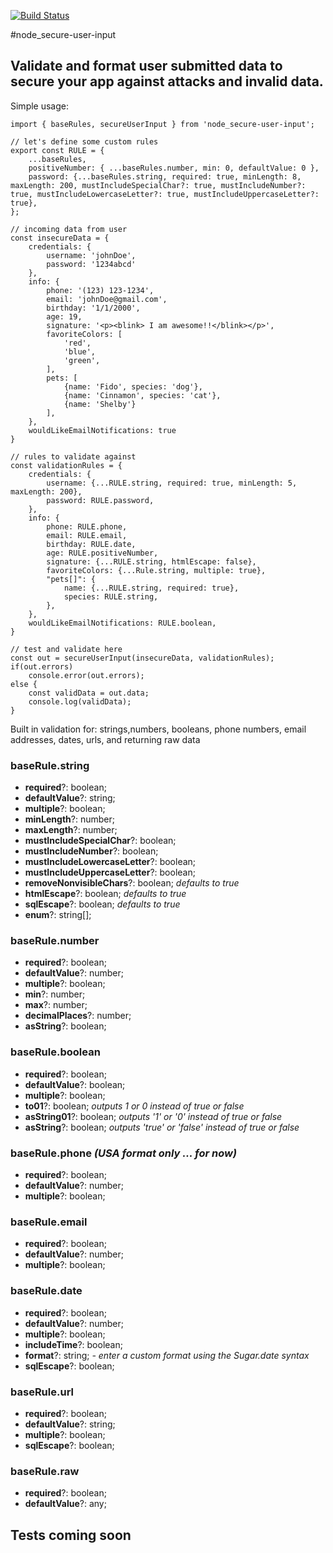 [![Build Status](https://travis-ci.com/silverhawk184/node_secureUserInput.svg?branch=master)](https://travis-ci.com/silverhawk184/node_secureUserInput)

#node_secure-user-input

## Validate and format user submitted data to secure your app against attacks and invalid data.

Simple usage:

```
import { baseRules, secureUserInput } from 'node_secure-user-input';

// let's define some custom rules
export const RULE = {
    ...baseRules,
    positiveNumber: { ...baseRules.number, min: 0, defaultValue: 0 },
    password: {...baseRules.string, required: true, minLength: 8, maxLength: 200, mustIncludeSpecialChar?: true, mustIncludeNumber?: true, mustIncludeLowercaseLetter?: true, mustIncludeUppercaseLetter?: true},
};

// incoming data from user
const insecureData = {
    credentials: {
        username: 'johnDoe',
        password: '1234abcd'
    },
    info: {
        phone: '(123) 123-1234',
        email: 'johnDoe@gmail.com',
        birthday: '1/1/2000',
        age: 19,
        signature: '<p><blink> I am awesome!!</blink></p>',
        favoriteColors: [
            'red',
            'blue',
            'green',
        ],
        pets: [
            {name: 'Fido', species: 'dog'},
            {name: 'Cinnamon', species: 'cat'},
            {name: 'Shelby'}
        ],
    },
    wouldLikeEmailNotifications: true
}

// rules to validate against
const validationRules = {
    credentials: {
        username: {...RULE.string, required: true, minLength: 5, maxLength: 200},
        password: RULE.password,
    },
    info: {
        phone: RULE.phone,
        email: RULE.email,
        birthday: RULE.date,
        age: RULE.positiveNumber,
        signature: {...RULE.string, htmlEscape: false},
        favoriteColors: {...Rule.string, multiple: true},
        "pets[]": {
            name: {...RULE.string, required: true},
            species: RULE.string,
        },
    },
    wouldLikeEmailNotifications: RULE.boolean,
}

// test and validate here
const out = secureUserInput(insecureData, validationRules);
if(out.errors)
    console.error(out.errors);
else {
    const validData = out.data;
    console.log(validData);
}
```

Built in validation for: strings,numbers, booleans, phone numbers, email addresses, dates, urls, and returning raw data

### baseRule.string

- **required**?: boolean;
- **defaultValue**?: string;
- **multiple**?: boolean;
- **minLength**?: number;
- **maxLength**?: number;
- **mustIncludeSpecialChar**?: boolean;
- **mustIncludeNumber**?: boolean;
- **mustIncludeLowercaseLetter**?: boolean;
- **mustIncludeUppercaseLetter**?: boolean;
- **removeNonvisibleChars**?: boolean; _defaults to true_
- **htmlEscape**?: boolean; _defaults to true_
- **sqlEscape**?: boolean; _defaults to true_
- **enum**?: string[];

### baseRule.number

- **required**?: boolean;
- **defaultValue**?: number;
- **multiple**?: boolean;
- **min**?: number;
- **max**?: number;
- **decimalPlaces**?: number;
- **asString**?: boolean;

### baseRule.boolean

- **required**?: boolean;
- **defaultValue**?: boolean;
- **multiple**?: boolean;
- **to01**?: boolean; _outputs 1 or 0 instead of true or false_
- **asString01**?: boolean; _outputs '1' or '0' instead of true or false_
- **asString**?: boolean; _outputs 'true' or 'false' instead of true or false_

### baseRule.phone _(USA format only ... for now)_

- **required**?: boolean;
- **defaultValue**?: number;
- **multiple**?: boolean;

### baseRule.email

- **required**?: boolean;
- **defaultValue**?: number;
- **multiple**?: boolean;

### baseRule.date

- **required**?: boolean;
- **defaultValue**?: number;
- **multiple**?: boolean;
- **includeTime**?: boolean;
- **format**?: string; _- enter a custom format using the Sugar.date syntax_
- **sqlEscape**?: boolean;

### baseRule.url

- **required**?: boolean;
- **defaultValue**?: string;
- **multiple**?: boolean;
- **sqlEscape**?: boolean;

### baseRule.raw

- **required**?: boolean;
- **defaultValue**?: any;

## Tests coming soon
